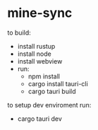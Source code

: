 # mine-sync

to build:
- install rustup
- install node
- install webview
- run:
  - npm install
  - cargo install tauri-cli
  - cargo tauri build

to setup dev enviroment run:
- cargo tauri dev
